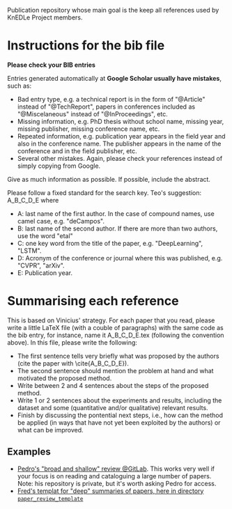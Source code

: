 Publication repository whose main goal is the keep all references used by KnEDLe Project members.

# Instructions for the bib file

**Please check your BIB entries**

Entries generated automatically at **Google Scholar usually have mistakes**, such as:
* Bad entry type, e.g. a technical report is in the form of "@Article" instead of "@TechReport", papers in conferences included as "@Miscelaneous" instead of "@InProceedings", etc.
* Missing information, e.g. PhD thesis without school name, missing year, missing publisher, missing conference name, etc.
* Repeated information, e.g. publication year appears in the field year and also in the conference name. The publisher appears in the name of the conference and in the field publisher, etc.
* Several other mistakes. Again, please check your references instead of simply copying from Google.

Give as much information as possible. If possible, include the abstract.

Please follow a fixed standard for the search key. Teo's suggestion: 
A_B_C_D_E
where
* A: last name of the first author. In the case of compound names, use camel case, e.g. "deCampos".
* B: last name of the second author. If there are more than two authors, use the word "etal"
* C: one key word from the title of the paper, e.g. "DeepLearning", "LSTM".
* D: Acronym of the conference or journal where this was published, e.g. "CVPR", "arXiv".
* E: Publication year.

# Summarising each reference

This is based on Vinicius' strategy. For each paper that you read, please write a little LaTeX file (with a couble of paragraphs) with the same code as the bib entry, for instance, name it A_B_C_D_E.tex (following the convention above). In this file, please write the following:
* The first sentence tells very briefly what was proposed by the authors (cite the paper with \cite{A_B_C_D_E}).
* The second sentence should mention the problem at hand and what motivated the proposed method.
* Write between 2 and 4 sentences about the steps of the proposed method.
* Write 1 or 2 sentences about the experiments and results, including the dataset and some (quantitative and/or qualitative) relevant results. 
* Finish by discussing the pontential next steps, i.e., how can the method be applied (in ways that have not yet been exploited by the authors) or what can be improved.

## Examples
* [Pedro's "broad and shallow" review @GitLab](https://gitlab.com/UnBVision/master-thesis/-/tree/master/papers/paper-readings-and-impressions). This works very well if your focus is on reading and cataloguing a large number of papers. Note: his repository is private, but it's worth asking Pedro for access.
* [Fred's templat for "deep" summaries of papers, here in directory `paper_review_template`](paper_review_template)
